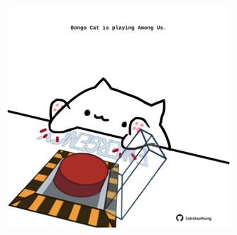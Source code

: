 <!-- built at 23/09/2024, 10:00:42 UTC -->
<p align="center">
  <img width="500" height="500" src="./ReadmeImage.svg">
</p>

